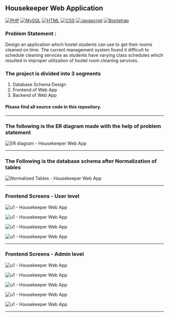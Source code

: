 ## Housekeeper Web Application
[![PHP](https://img.shields.io/badge/PHP-7.1-blue.svg)](#)
[![MySQL](https://img.shields.io/badge/MySQL-5.7-blue.svg)](#)
[![HTML](https://img.shields.io/badge/HTML-5-orange.svg)](#)
[![CSS](https://img.shields.io/badge/CSS-3-blue.svg)](#)
[![Javascript](https://img.shields.io/badge/Javascript-ES6-yellow.svg)](#)
[![Bootstrap](https://img.shields.io/badge/Bootstrap-4.3-blueviolet.svg)](#)

### Problem Statement : 
Design an application which hostel students can use to get their rooms cleaned on time. The current management system found it difficult to schedule cleaning services as students have varying class schedules which resulted in improper utilization of hostel room cleaning services.

### The project is divided into 3 segments
1. Database Schema Design
2. Frontend of Web App
3. Backend of Web App

#### Please find all source code in this repository.
----

### The following is the ER diagram made with the help of problem statement

![ER diagram - Housekeeper Web App](ERDiagram.png)

-------

### The Following is the database schema after Normalization of tables

![Normalized Tables - Housekeeper Web App](normtable.png)

--------------

### Frontend Screens - User level
![u1 - Housekeeper Web App](2.png)

![u1 - Housekeeper Web App](3.png)

![u1 - Housekeeper Web App](4.png)

![u1 - Housekeeper Web App](5.png)

--------------

### Frontend Screens - Admin level

![u1 - Housekeeper Web App](6.png)

![u1 - Housekeeper Web App](7.png)

![u1 - Housekeeper Web App](8.png)

![u1 - Housekeeper Web App](9.png)

![u1 - Housekeeper Web App](10.png)

------------------------
